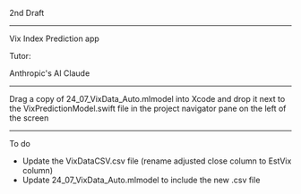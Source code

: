 2nd Draft 

- - - - 

Vix Index Prediction app

Tutor:

Anthropic's AI Claude

- - - -

Drag a copy of 24_07_VixData_Auto.mlmodel into Xcode and drop it next to the VixPredictionModel.swift file in the project navigator pane on the left of the screen

- - - -

To do
* Update the VixDataCSV.csv file (rename adjusted close column to EstVix column)
* Update 24_07_VixData_Auto.mlmodel to include the new .csv file
